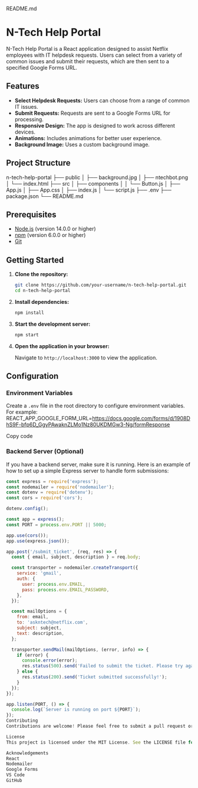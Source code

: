README.md

# N-Tech Help Portal

N-Tech Help Portal is a React application designed to assist Netflix employees with IT helpdesk requests. Users can select from a variety of common issues and submit their requests, which are then sent to a specified Google Forms URL.

## Features

- **Select Helpdesk Requests:** Users can choose from a range of common IT issues.
- **Submit Requests:** Requests are sent to a Google Forms URL for processing.
- **Responsive Design:** The app is designed to work across different devices.
- **Animations:** Includes animations for better user experience.
- **Background Image:** Uses a custom background image.

## Project Structure
n-tech-help-portal ├── public │ ├── background.jpg │ ├── ntechbot.png │ └── index.html ├── src │ ├── components │ │ └── Button.js │ ├── App.js │ ├── App.css │ ├── index.js │ └── script.js ├── .env ├── package.json └── README.md


## Prerequisites

- [Node.js](https://nodejs.org/) (version 14.0.0 or higher)
- [npm](https://www.npmjs.com/) (version 6.0.0 or higher)
- [Git](https://git-scm.com/)

## Getting Started

1. **Clone the repository:**

    ```sh
    git clone https://github.com/your-username/n-tech-help-portal.git
    cd n-tech-help-portal
    ```

2. **Install dependencies:**

    ```sh
    npm install
    ```

3. **Start the development server:**

    ```sh
    npm start
    ```

4. **Open the application in your browser:**

    Navigate to `http://localhost:3000` to view the application.

## Configuration

### Environment Variables

Create a `.env` file in the root directory to configure environment variables. For example:
REACT_APP_GOOGLE_FORM_URL=https://docs.google.com/forms/d/1908DhS9F-bfp6D_GgyPAwaknZLMo1Nz80UKDMGw3-Ng/formResponse

Copy code


### Backend Server (Optional)

If you have a backend server, make sure it is running. Here is an example of how to set up a simple Express server to handle form submissions:

```js
const express = require('express');
const nodemailer = require('nodemailer');
const dotenv = require('dotenv');
const cors = require('cors');

dotenv.config();

const app = express();
const PORT = process.env.PORT || 5000;

app.use(cors());
app.use(express.json());

app.post('/submit_ticket', (req, res) => {
  const { email, subject, description } = req.body;

  const transporter = nodemailer.createTransport({
    service: 'gmail',
    auth: {
      user: process.env.EMAIL,
      pass: process.env.EMAIL_PASSWORD,
    },
  });

  const mailOptions = {
    from: email,
    to: 'askntech@netflix.com',
    subject: subject,
    text: description,
  };

  transporter.sendMail(mailOptions, (error, info) => {
    if (error) {
      console.error(error);
      res.status(500).send('Failed to submit the ticket. Please try again.');
    } else {
      res.status(200).send('Ticket submitted successfully!');
    }
  });
});

app.listen(PORT, () => {
  console.log(`Server is running on port ${PORT}`);
});
Contributing
Contributions are welcome! Please feel free to submit a pull request or open an issue.

License
This project is licensed under the MIT License. See the LICENSE file for more details.

Acknowledgements
React
Nodemailer
Google Forms
VS Code
GitHub
